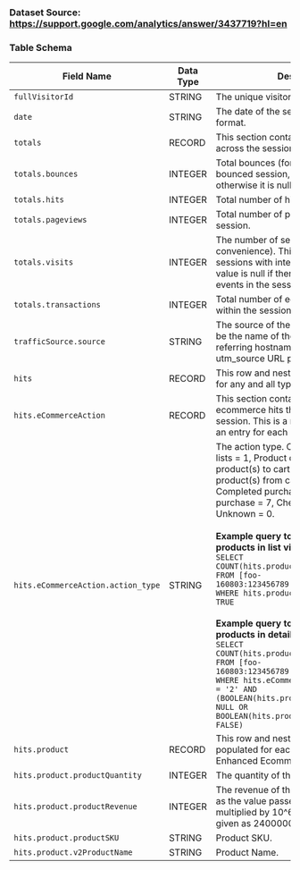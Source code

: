 ### Dataset Source: https://support.google.com/analytics/answer/3437719?hl=en
### Table Schema

| Field Name                               | Data Type | Description |
|------------------------------------------|-----------|-------------|
| `fullVisitorId`                          | STRING    | The unique visitor ID. |
| `date`                                   | STRING    | The date of the session in YYYYMMDD format. |
| `totals`                                 | RECORD    | This section contains aggregate values across the session. |
| `totals.bounces`                         | INTEGER   | Total bounces (for convenience). For a bounced session, the value is 1, otherwise it is null. |
| `totals.hits`                            | INTEGER   | Total number of hits within the session. |
| `totals.pageviews`                       | INTEGER   | Total number of pageviews within the session. |
| `totals.visits`                          | INTEGER   | The number of sessions (for convenience). This value is 1 for sessions with interaction events. The value is null if there are no interaction events in the session. |
| `totals.transactions`                    | INTEGER   | Total number of ecommerce transactions within the session. |
| `trafficSource.source`                   | STRING    | The source of the traffic source. Could be the name of the search engine, the referring hostname, or a value of the utm_source URL parameter. |
| `hits`                                   | RECORD    | This row and nested fields are populated for any and all types of hits. |
| `hits.eCommerceAction`                   | RECORD    | This section contains all of the ecommerce hits that occurred during the session. This is a repeated field and has an entry for each hit that was collected. |
| `hits.eCommerceAction.action_type`       | STRING    | The action type. Click through of product lists = 1, Product detail views = 2, Add product(s) to cart = 3, Remove product(s) from cart = 4, Check out = 5, Completed purchase = 6, Refund of purchase = 7, Checkout options = 8, Unknown = 0. <br><br> **Example query to calculate number of products in list views:**  <br>`SELECT COUNT(hits.product.v2ProductName)` <br>`FROM [foo-160803:123456789.ga_sessions_20170101]` <br>`WHERE hits.product.isImpression == TRUE` <br><br> **Example query to calculate number of products in detailed view:**  <br>`SELECT COUNT(hits.product.v2ProductName)` <br>`FROM [foo-160803:123456789.ga_sessions_20170101]` <br>`WHERE hits.eCommerceAction.action_type = '2' AND (BOOLEAN(hits.product.isImpression) IS NULL OR BOOLEAN(hits.product.isImpression) == FALSE)` |
| `hits.product`                           | RECORD    | This row and nested fields will be populated for each hit that contains Enhanced Ecommerce PRODUCT data. |
| `hits.product.productQuantity`           | INTEGER   | The quantity of the product purchased. |
| `hits.product.productRevenue`            | INTEGER   | The revenue of the product, expressed as the value passed to Analytics multiplied by 10^6 (e.g., 2.40 would be given as 2400000). |
| `hits.product.productSKU`                | STRING    | Product SKU. |
| `hits.product.v2ProductName`             | STRING    | Product Name. |
